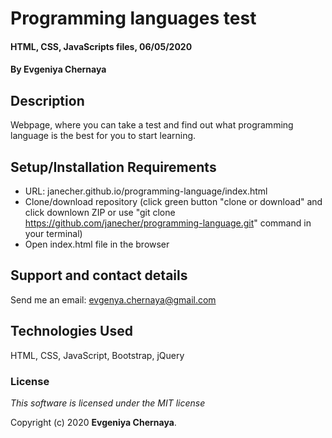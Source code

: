 # Programming languages test

#### HTML, CSS, JavaScripts files,  06/05/2020

#### By **Evgeniya Chernaya**

## Description

Webpage, where you can take a test and find out what programming language is the best for you to start learning. 

## Setup/Installation Requirements

* URL: janecher.github.io/programming-language/index.html
* Clone/download repository (click green button "clone or download" and click downlown ZIP or use "git clone https://github.com/janecher/programming-language.git" command in your terminal)
* Open index.html file in the browser

## Support and contact details

Send me an email: evgenya.chernaya@gmail.com

## Technologies Used

HTML, CSS, JavaScript, Bootstrap, jQuery

### License

_This software is licensed under the MIT license_

Copyright (c) 2020 **Evgeniya Chernaya**.
